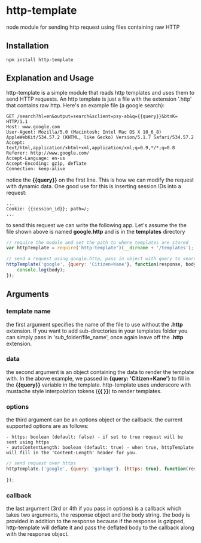 http-template
=============

node module for sending http request using files containing raw HTTP

Installation
------------

    npm install http-template

Explanation and Usage
---------------------

http-template is a simple module that reads http templates and uses them to send HTTP requests. An http template is just a file with the extension '.http' that contains raw http. Here's an example file (a google search):

    GET /search?hl=en&output=search&sclient=psy-ab&q={{query}}&btnK= HTTP/1.1
    Host: www.google.com
    User-Agent: Mozilla/5.0 (Macintosh; Intel Mac OS X 10_6_8) AppleWebKit/534.57.2 (KHTML, like Gecko) Version/5.1.7 Safari/534.57.2
    Accept: text/html,application/xhtml+xml,application/xml;q=0.9,*/*;q=0.8
    Referer: http://www.google.com/
    Accept-Language: en-us
    Accept-Encoding: gzip, deflate
    Connection: keep-alive


notice the **{{query}}** on the first line. This is how we can modify the request with dynamic data. One good use for this is inserting session IDs into a request:

    ...
    Cookie: {{session_id}}; path=/;
    ...


to send this request we can write the following app. Let's assume the the file shown above is named **google.http** and is in the **templates** directory

```js
// require the module and set the path to where templates are stored
var httpTemplate = require('http-template')(__dirname + '/templates');

// send a request using google.http, pass in object with query to search for
httpTemplate('google', {query: 'Citizen+Kane'}, function(response, body) {
    console.log(body);
});
```

Arguments
---------

### template name
the first argument specifies the name of the file to use without the **.http** extension. If you want to add sub-directories in your templates folder you can simply pass in 'sub_folder/file_name', once again leave off the **.http** extension.

### data
the second argument is an object containing the data to render the template with. In the above example, we passed in **{query: 'Citizen+Kane'}** to fill in the **{{query}}** variable in the template. http-template uses underscore with mustache style interpolation tokens (**{{ }}**) to render templates.

### options 
the third argument can be an options object or the callback. the current supported options are as follows:

    - https: boolean (default: false) - if set to true request will be sent using https
    - autoContentLength: boolean (default: true) - when true, httpTemplate will fill in the 'Content-Length' header for you.

```js
// send request over https
httpTemplate.('google', {query: 'garbage'}, {https: true}, function(res, body) {
	
});
```

### callback
the last argument (3rd or 4th if you pass in options) is a callback which takes two arguments, the response object and the body string. the body is provided in addition to the response because if the response is gzipped, http-template will deflate it and pass the deflated body to the callback along with the response object.




